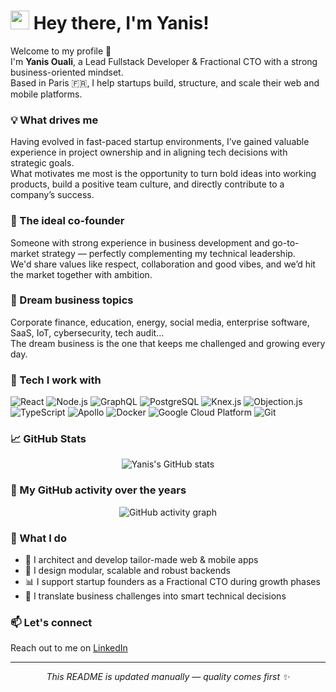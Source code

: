 <h1><img src="https://emojis.slackmojis.com/emojis/images/1531849430/4246/blob-sunglasses.gif?1531849430" width="30"/> Hey there, I'm Yanis!</h1>

<p>Welcome to my profile 👋</br>
I'm <b>Yanis Ouali</b>, a Lead Fullstack Developer & Fractional CTO with a strong business-oriented mindset.</br>
Based in Paris 🇫🇷, I help startups build, structure, and scale their web and mobile platforms.</p>

<h3>💡 What drives me</h3>

<p>
Having evolved in fast-paced startup environments, I’ve gained valuable experience in project ownership and in aligning tech decisions with strategic goals. <br/>
What motivates me most is the opportunity to turn bold ideas into working products, build a positive team culture, and directly contribute to a company’s success.
</p>

<h3>🤝 The ideal co-founder</h3>

<p>
Someone with strong experience in business development and go-to-market strategy — perfectly complementing my technical leadership.<br/>
We'd share values like respect, collaboration and good vibes, and we’d hit the market together with ambition.
</p>

<h3>🚀 Dream business topics</h3>

<p>
Corporate finance, education, energy, social media, enterprise software, SaaS, IoT, cybersecurity, tech audit...<br/>
The dream business is the one that keeps me challenged and growing every day.
</p>

<h3>🧠 Tech I work with</h3>

<p>
  <img alt="React" src="https://img.shields.io/badge/-React-45b8d8?style=flat-square&logo=react&logoColor=white" />
  <img alt="Node.js" src="https://img.shields.io/badge/-Node.js-43853d?style=flat-square&logo=Node.js&logoColor=white" />
  <img alt="GraphQL" src="https://img.shields.io/badge/-GraphQL-E10098?style=flat-square&logo=graphql&logoColor=white" />
  <img alt="PostgreSQL" src="https://img.shields.io/badge/-PostgreSQL-336791?style=flat-square&logo=postgresql&logoColor=white" />
  <img alt="Knex.js" src="https://img.shields.io/badge/-Knex.js-6B4C35?style=flat-square" />
  <img alt="Objection.js" src="https://img.shields.io/badge/-Objection.js-7B3F00?style=flat-square" />
  <img alt="TypeScript" src="https://img.shields.io/badge/-TypeScript-007ACC?style=flat-square&logo=typescript&logoColor=white" />
  <img alt="Apollo" src="https://img.shields.io/badge/-Apollo%20GraphQL-311C87?style=flat-square&logo=apollo-graphql&logoColor=white" />
  <img alt="Docker" src="https://img.shields.io/badge/-Docker-46a2f1?style=flat-square&logo=docker&logoColor=white" />
  <img alt="Google Cloud Platform" src="https://img.shields.io/badge/-Google_Cloud_Platform-1a73e8?style=flat-square&logo=google-cloud&logoColor=white" />
  <img alt="Git" src="https://img.shields.io/badge/-Git-F05032?style=flat-square&logo=git&logoColor=white" />
</p>

<h3>📈 GitHub Stats</h3>

<p align="center">
  <img src="https://github-readme-stats.vercel.app/api?username=yanisouali&show_icons=true&count_private=true&hide=issues&hide_border=true&theme=default" alt="Yanis's GitHub stats" />
</p>

<h3>📆 My GitHub activity over the years</h3>

<p align="center">
  <img src="https://github-readme-activity-graph.vercel.app/graph?username=yanisouali&theme=github-compact&hide_border=true" alt="GitHub activity graph" />
</p>

<h3>💼 What I do</h3>
<ul>
  <li>📱 I architect and develop tailor-made web & mobile apps</li>
  <li>🧩 I design modular, scalable and robust backends</li>
  <li>📊 I support startup founders as a Fractional CTO during growth phases</li>
  <li>💬 I translate business challenges into smart technical decisions</li>
</ul>

<h3>📫 Let's connect</h3>
<p>Reach out to me on <a href="https://www.linkedin.com/in/yanis-ouali-a10a0119b/">LinkedIn</a></p>

---

<p align="center"><i>This README is updated manually — quality comes first ✨</i></p>
